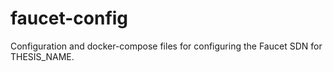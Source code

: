 # faucet-config
Configuration and docker-compose files for configuring the Faucet SDN for THESIS_NAME.
